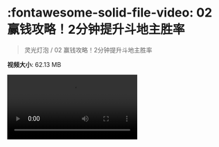 # :fontawesome-solid-file-video: 02 赢钱攻略！2分钟提升斗地主胜率

> 灵光灯泡 / 02 赢钱攻略！2分钟提升斗地主胜率

**视频大小**: 62.13 MB

<div class="video"><video src="https://file.hsyhx.top/archive/灵光灯泡/02.mp4" controls preload>🤔 您的浏览器不支持 video 标签</video></div>